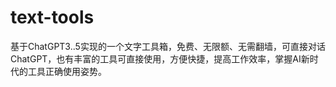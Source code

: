 # text-tools
基于ChatGPT3..5实现的一个文字工具箱，免费、无限额、无需翻墙，可直接对话ChatGPT，也有丰富的工具可直接使用，方便快捷，提高工作效率，掌握AI新时代的工具正确使用姿势。
